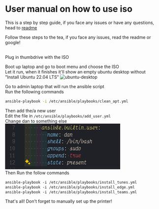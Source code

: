 # User manual on how to use iso

This is a step by step guide, if you face any issues or have any questions, head to [readme](README.md)

Follow these steps to the tea, if you face any issues, read the readme or google!

<br>
Plug in thumbdrive with the ISO

Boot up laptop and go to boot menu and choose the ISO<br>
Let it run, when it finishes it'll show an empty ubuntu desktop without "Install Ubuntu 22.04 LTS"
![ubuntu-desktop](image-1.png)

Go to admin laptop that will run the ansible script<br>
Run the following commands
```bash
ansible-playbook -i /etc/ansible/playbooks/clean_apt.yml
```
Then add the/a new user<br>
Edit the file in `/etc/ansible/playbooks/add_user.yml` <br>
Change dan to something else
![New User](image.png)<br>
Then Run the follow commands
```
ansible-playbook -i /etc/ansible/playbooks/install_tunes.yml
ansible-playbook -i /etc/ansible/playbooks/install_edge.yml
ansible-playbook -i /etc/ansible/playbooks/install_teams.yml
```
That's all!
Don't forget to manually set up the printer!